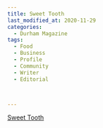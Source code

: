 ```yaml
---
title: Sweet Tooth
last_modified_at: 2020-11-29
categories:
  - Durham Magazine
tags:
  - Food
  - Business
  - Profile
  - Community
  - Writer
  - Editorial 



---
```


[Sweet Tooth](https://issuu.com/shannonmedia/docs/dmmay17issuu/36)
